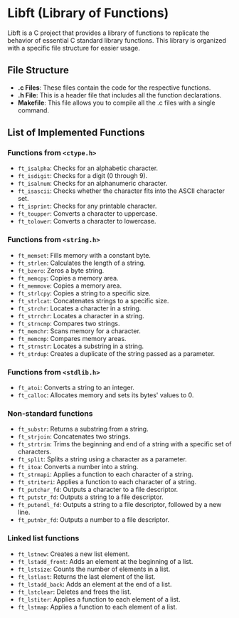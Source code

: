 # Libft (Library of Functions)

Libft is a C project that provides a library of functions to replicate the behavior of essential C standard library functions. This library is organized with a specific file structure for easier usage.

## File Structure

- **.c Files**: These files contain the code for the respective functions.
- **.h File**: This is a header file that includes all the function declarations.
- **Makefile**: This file allows you to compile all the .c files with a single command.

## List of Implemented Functions

### Functions from `<ctype.h>`

- `ft_isalpha`: Checks for an alphabetic character.
- `ft_isdigit`: Checks for a digit (0 through 9).
- `ft_isalnum`: Checks for an alphanumeric character.
- `ft_isascii`: Checks whether the character fits into the ASCII character set.
- `ft_isprint`: Checks for any printable character.
- `ft_toupper`: Converts a character to uppercase.
- `ft_tolower`: Converts a character to lowercase.

### Functions from `<string.h>`

- `ft_memset`: Fills memory with a constant byte.
- `ft_strlen`: Calculates the length of a string.
- `ft_bzero`: Zeros a byte string.
- `ft_memcpy`: Copies a memory area.
- `ft_memmove`: Copies a memory area.
- `ft_strlcpy`: Copies a string to a specific size.
- `ft_strlcat`: Concatenates strings to a specific size.
- `ft_strchr`: Locates a character in a string.
- `ft_strrchr`: Locates a character in a string.
- `ft_strncmp`: Compares two strings.
- `ft_memchr`: Scans memory for a character.
- `ft_memcmp`: Compares memory areas.
- `ft_strnstr`: Locates a substring in a string.
- `ft_strdup`: Creates a duplicate of the string passed as a parameter.

### Functions from `<stdlib.h>`

- `ft_atoi`: Converts a string to an integer.
- `ft_calloc`: Allocates memory and sets its bytes' values to 0.

### Non-standard functions

- `ft_substr`: Returns a substring from a string.
- `ft_strjoin`: Concatenates two strings.
- `ft_strtrim`: Trims the beginning and end of a string with a specific set of characters.
- `ft_split`: Splits a string using a character as a parameter.
- `ft_itoa`: Converts a number into a string.
- `ft_strmapi`: Applies a function to each character of a string.
- `ft_striteri`: Applies a function to each character of a string.
- `ft_putchar_fd`: Outputs a character to a file descriptor.
- `ft_putstr_fd`: Outputs a string to a file descriptor.
- `ft_putendl_fd`: Outputs a string to a file descriptor, followed by a new line.
- `ft_putnbr_fd`: Outputs a number to a file descriptor.

### Linked list functions

- `ft_lstnew`: Creates a new list element.
- `ft_lstadd_front`: Adds an element at the beginning of a list.
- `ft_lstsize`: Counts the number of elements in a list.
- `ft_lstlast`: Returns the last element of the list.
- `ft_lstadd_back`: Adds an element at the end of a list.
- `ft_lstclear`: Deletes and frees the list.
- `ft_lstiter`: Applies a function to each element of a list.
- `ft_lstmap`: Applies a function to each element of a list.
